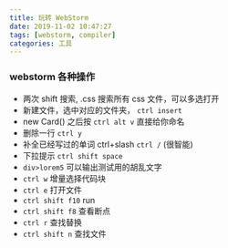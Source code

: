 ```yaml
---
title: 玩转 WebStorm
date: 2019-11-02 10:47:27
tags: [webstorm, compiler]
categories: 工具
---
```


### webstorm 各种操作

- 两次 shift 搜索, .css 搜索所有 css 文件，可以多选打开
- 新建文件，选中对应的文件夹， `ctrl insert`
- new Card() 之后按 `ctrl alt v` 直接给你命名
- 删除一行 `ctrl y`
- 补全已经写过的单词 ctrl+slash `ctrl /`  (很智能)
- 下拉提示 `ctrl shift space`
- `div>lorem5` 可以输出测试用的胡乱文字
- `ctrl w` 增量选择代码块
- `ctrl e` 打开文件
- `ctrl shift f10` run
- `ctrl shift f8` 查看断点
- `ctrl r` 查找替换
- `ctrl shift n` 查找文件